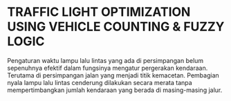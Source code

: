 <h1>TRAFFIC LIGHT OPTIMIZATION USING VEHICLE COUNTING & FUZZY LOGIC</h1>

Pengaturan waktu lampu lalu lintas yang ada di persimpangan belum sepenuhnya efektif dalam fungsinya mengatur pergerakan kendaraan. Terutama di persimpangan jalan yang menjadi titik kemacetan. Pembagian nyala lampu lalu lintas cenderung dilakukan secara merata tanpa mempertimbangkan jumlah kendaraan yang berada di masing-masing jalur.
